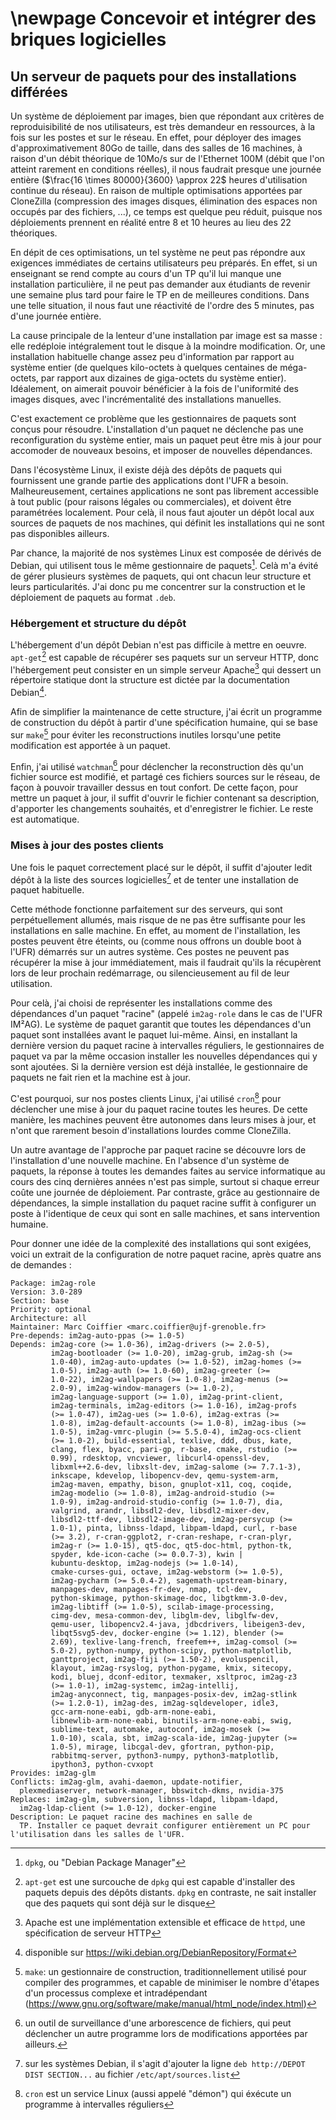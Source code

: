 \newpage
Concevoir et intégrer des briques logicielles
============================

Un serveur de paquets pour des installations différées
------------------------------------------------

Un système de déploiement par images, bien que répondant aux critères
de reproduisibilité de nos utilisateurs, est très demandeur en
ressources, à la fois sur les postes et sur le réseau. En effet, pour
déployer des images d'approximativement 80Go de taille, dans des
salles de 16 machines, à raison d'un débit théorique de 10Mo/s sur de
l'Ethernet 100M (débit que l'on atteint rarement en conditions
réelles), il nous faudrait presque une journée entière ($\frac{16
\times 80000}{3600} \approx 22$ heures d'utilisation continue du
réseau). En raison de multiple optimisations apportées par CloneZilla
(compression des images disques, élimination des espaces non occupés
par des fichiers, ...), ce temps est quelque peu réduit, puisque nos
déploiements prennent en réalité entre 8 et 10 heures au lieu des 22
théoriques.

En dépit de ces optimisations, un tel système ne peut pas répondre aux
exigences immédiates de certains utilisateurs peu préparés. En effet,
si un enseignant se rend compte au cours d'un TP qu'il lui manque une
installation particulière, il ne peut pas demander aux étudiants de
revenir une semaine plus tard pour faire le TP en de meilleures
conditions. Dans une telle situation, il nous faut une réactivité de
l'ordre des 5 minutes, pas d'une journée entière.

La cause principale de la lenteur d'une installation par image est sa
masse : elle redéploie intégralement tout le disque à la moindre
modification. Or, une installation habituelle change assez peu
d'information par rapport au système entier (de quelques kilo-octets à
quelques centaines de méga-octets, par rapport aux dizaines de
giga-octets du système entier). Idéalement, on aimerait pouvoir
bénéficier à la fois de l'uniformité des images disques, avec
l'incrémentalité des installations manuelles.

C'est exactement ce problème que les gestionnaires de paquets sont
conçus pour résoudre. L'installation d'un paquet ne déclenche pas une
reconfiguration du système entier, mais un paquet peut être mis à jour
pour accomoder de nouveaux besoins, et imposer de nouvelles
dépendances.

Dans l'écosystème Linux, il existe déjà des dépôts de paquets qui
fournissent une grande partie des applications dont l'UFR a
besoin. Malheureusement, certaines applications ne sont pas librement
accessible à tout public (pour raisons légales ou commerciales), et
doivent être paramétrées localement. Pour celà, il nous faut ajouter
un dépôt local aux sources de paquets de nos machines, qui définit les
installations qui ne sont pas disponibles ailleurs.

Par chance, la majorité de nos systèmes Linux est composée de dérivés
de Debian, qui utilisent tous le même gestionnaire de
paquets[^dpkg]. Celà m'a évité de gérer plusieurs systèmes de paquets,
qui ont chacun leur structure et leurs particularités. J'ai donc pu me
concentrer sur la construction et le déploiement de paquets au format
`.deb`.

### Hébergement et structure du dépôt

L'hébergement d'un dépôt Debian n'est pas difficile à mettre en
oeuvre. `apt-get`[^apt-get] est capable de récupérer ses paquets sur un
serveur HTTP, donc l'hébergement peut consister en un simple serveur
Apache[^apache] qui dessert un répertoire statique dont la structure est
dictée par la documentation Debian[^debian-repo].

Afin de simplifier la maintenance de cette structure, j'ai écrit un
programme de construction du dépôt à partir d'une spécification
humaine, qui se base sur `make`[^make] pour éviter les reconstructions
inutiles lorsqu'une petite modification est apportée à un paquet.

Enfin, j'ai utilisé `watchman`[^watchman] pour déclencher la
reconstruction dès qu'un fichier source est modifié, et partagé ces
fichiers sources sur le réseau, de façon à pouvoir travailler dessus
en tout confort. De cette façon, pour mettre un paquet à jour, il
suffit d'ouvrir le fichier contenant sa description, d'apporter les
changements souhaités, et d'enregistrer le fichier. Le reste est
automatique.

[^dpkg]: `dpkg`, ou "Debian Package Manager"

[^apt-get]: `apt-get` est une surcouche de `dpkg` qui est capable
d'installer des paquets depuis des dépôts distants. `dpkg` en
contraste, ne sait installer que des paquets qui sont déjà sur le
disque

[^watchman]: un outil de surveillance d'une arborescence de fichiers,
qui peut déclencher un autre programme lors de modifications apportées
par ailleurs.

[^make]: `make`: un gestionnaire de construction, traditionnellement
utilisé pour compiler des programmes, et capable de minimiser le
nombre d'étapes d'un processus complexe et intradépendant
(<https://www.gnu.org/software/make/manual/html_node/index.html>)

[^apache]: Apache est une implémentation extensible et efficace de `httpd`,
une spécification de serveur HTTP

[^debian-repo]: disponible sur
<https://wiki.debian.org/DebianRepository/Format>

### Mises à jour des postes clients

Une fois le paquet correctement placé sur le dépôt, il suffit
d'ajouter ledit dépôt à la liste des sources
logicielles[^sources-list] et de tenter une installation de paquet
habituelle.

Cette méthode fonctionne parfaitement sur des serveurs, qui sont
perpétuellement allumés, mais risque de ne pas être suffisante pour
les installations en salle machine. En effet, au moment de
l'installation, les postes peuvent être éteints, ou (comme nous
offrons un double boot à l'UFR) démarrés sur un autres système. Ces
postes ne peuvent pas récupérer la mise à jour immédiatement, mais il
faudrait qu'ils la récupèrent lors de leur prochain redémarrage, ou
silencieusement au fil de leur utilisation.

Pour celà, j'ai choisi de représenter les installations comme des
dépendances d'un paquet "racine" (appelé `im2ag-role` dans le cas de
l'UFR IM²AG). Le système de paquet garantit que toutes les dépendances
d'un paquet sont installées avant le paquet lui-même. Ainsi, en
installant la dernière version du paquet racine à intervalles
réguliers, le gestionnaires de paquet va par la même occasion
installer les nouvelles dépendances qui y sont ajoutées. Si la
dernière version est déjà installée, le gestionnaire de paquets ne
fait rien et la machine est à jour.

C'est pourquoi, sur nos postes clients Linux, j'ai utilisé
`cron`[^cron] pour déclencher une mise à jour du paquet racine toutes
les heures. De cette manière, les machines peuvent être autonomes dans
leurs mises à jour, et n'ont que rarement besoin d'installations
lourdes comme CloneZilla.

Un autre avantage de l'approche par paquet racine se découvre lors de
l'installation d'une nouvelle machine. En l'absence d'un système de
paquets, la réponse à toutes les demandes faites au service
informatique au cours des cinq dernières années n'est pas simple,
surtout si chaque erreur coûte une journée de déploiement. Par
contraste, grâce au gestionnaire de dépendances, la simple
installation du paquet racine suffit à configurer un poste à
l'identique de ceux qui sont en salle machines, et sans intervention
humaine.

Pour donner une idée de la complexité des installations qui sont
exigées, voici un extrait de la configuration de notre paquet racine,
après quatre ans de demandes :

    Package: im2ag-role
    Version: 3.0-289
    Section: base
    Priority: optional
    Architecture: all
    Maintainer: Marc Coiffier <marc.coiffier@ujf-grenoble.fr>
    Pre-depends: im2ag-auto-ppas (>= 1.0-5)
    Depends: im2ag-core (>= 1.0-36), im2ag-drivers (>= 2.0-5),
             im2ag-bootloader (>= 1.0-20), im2ag-grub, im2ag-sh (>=
             1.0-40), im2ag-auto-updates (>= 1.0-52), im2ag-homes (>=
             1.0-5), im2ag-auth (>= 1.0-60), im2ag-greeter (>=
             1.0-22), im2ag-wallpapers (>= 1.0-8), im2ag-menus (>=
             2.0-9), im2ag-window-managers (>= 1.0-2),
             im2ag-language-support (>= 1.0), im2ag-print-client,
             im2ag-terminals, im2ag-editors (>= 1.0-16), im2ag-profs
             (>= 1.0-47), im2ag-ues (>= 1.0-6), im2ag-extras (>=
             1.0-8), im2ag-default-accounts (>= 1.0-8), im2ag-ibus (>=
             1.0-5), im2ag-vmrc-plugin (>= 5.5.0-4), im2ag-ocs-client
             (>= 1.0-2), build-essential, texlive, ddd, dbus, kate,
             clang, flex, byacc, pari-gp, r-base, cmake, rstudio (>=
             0.99), rdesktop, vncviewer, libcurl4-openssl-dev,
             libxml++2.6-dev, libxslt-dev, im2ag-salome (>= 7.7.1-3),
             inkscape, kdevelop, libopencv-dev, qemu-system-arm,
             im2ag-maven, empathy, bison, gnuplot-x11, coq, coqide,
             im2ag-modelio (>= 1.0-8), im2ag-android-studio (>=
             1.0-9), im2ag-android-studio-config (>= 1.0-7), dia,
             valgrind, arandr, libsdl2-dev, libsdl2-mixer-dev,
             libsdl2-ttf-dev, libsdl2-image-dev, im2ag-persycup (>=
             1.0-1), pinta, libnss-ldapd, libpam-ldapd, curl, r-base
             (>= 3.2), r-cran-ggplot2, r-cran-reshape, r-cran-plyr,
             im2ag-r (>= 1.0-15), qt5-doc, qt5-doc-html, python-tk,
             spyder, kde-icon-cache (>= 0.0.7-3), kwin |
             kubuntu-desktop, im2ag-nodejs (>= 1.0-14),
             cmake-curses-gui, octave, im2ag-webstorm (>= 1.0-5),
             im2ag-pycharm (>= 5.0.4-2), sagemath-upstream-binary,
             manpages-dev, manpages-fr-dev, nmap, tcl-dev,
             python-skimage, python-skimage-doc, libgtkmm-3.0-dev,
             im2ag-libtiff (>= 1.0-5), scilab-image-processing,
             cimg-dev, mesa-common-dev, libglm-dev, libglfw-dev,
             qemu-user, libopencv2.4-java, jdbcdrivers, libeigen3-dev,
             libqt5svg5-dev, docker-engine (>= 1.12), blender (>=
             2.69), texlive-lang-french, freefem++, im2ag-comsol (>=
             5.0-2), python-numpy, python-scipy, python-matplotlib,
             ganttproject, im2ag-fiji (>= 1.50-2), evoluspencil,
             klayout, im2ag-rsyslog, python-pygame, kmix, sitecopy,
             kodi, bluej, dconf-editor, texmaker, xsltproc, im2ag-z3
             (>= 1.0-1), im2ag-systemc, im2ag-intellij,
             im2ag-anyconnect, tig, manpages-posix-dev, im2ag-stlink
             (>= 1.2.0-1), im2ag-des, im2ag-sqldeveloper, idle3,
             gcc-arm-none-eabi, gdb-arm-none-eabi,
             libnewlib-arm-none-eabi, binutils-arm-none-eabi, swig,
             sublime-text, automake, autoconf, im2ag-mosek (>=
             1.0-10), scala, sbt, im2ag-scala-ide, im2ag-jupyter (>=
             1.0-5), mirage, libcgal-dev, gfortran, python-pip,
             rabbitmq-server, python3-numpy, python3-matplotlib,
             ipython3, python-cvxopt
    Provides: im2ag-glm
    Conflicts: im2ag-glm, avahi-daemon, update-notifier,
      plexmediaserver, network-manager, bbswitch-dkms, nvidia-375
    Replaces: im2ag-glm, subversion, libnss-ldapd, libpam-ldapd,
      im2ag-ldap-client (>= 1.0-12), docker-engine
    Description: Le paquet racine des machines en salle de
      TP. Installer ce paquet devrait configurer entièrement un PC pour
    l'utilisation dans les salles de l'UFR.



[^sources-list]: sur les systèmes Debian, il s'agit d'ajouter la ligne
`deb http://DEPOT DIST SECTION...` au fichier `/etc/apt/sources.list`

[^cron]: `cron` est un service Linux (aussi appelé "démon") qui
éxécute un programme à intervalles réguliers
